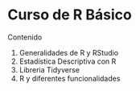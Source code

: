 # Curso de R Básico
Contenido

1. Generalidades de R y RStudio
2. Estadística Descriptiva con R
3. Libreria Tidyverse
4. R y diferentes funcionalidades